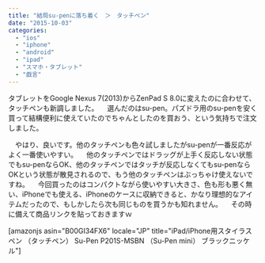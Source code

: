 ```yaml
---
title: "結局su-penに落ち着く　＞　タッチペン"
date: "2015-10-03"
categories: 
  - "ios"
  - "iphone"
  - "android"
  - "ipad"
  - "スマホ・タブレット"
  - "戯言"
---
```


タブレットをGoogle Nexus 7(2013)からZenPad S 8.0に変えたのに合わせて、タッチペンも新調しました。 　選んだのはsu-pen。パズドラ用のsu-penを安く買って結構便利に使えていたのでちゃんとしたのを買おう、という気持ちで注文しました。

　やはり、良いです。他のタッチペンも色々試しましたがsu-penが一番反応がよく一番使いやすい。 　他のタッチペンではドラッグが上手く反応しない状態でもsu-penならOK、他のタッチペンではタッチが反応しなくてもsu-penならOKという状態が散見されるので、もう他のタッチペンはぶっちゃけ使えないですね。 　今回買ったのはコンパクトながら使いやすい大きさ、色も形も悪く無い、iPhoneでも使える、iPhoneのケースに収納できると、かなり理想的なアイテムだったので、もしかしたら次も同じものを買うかも知れません。 　その時に備えて商品リンクを貼っておきますｗ

\[amazonjs asin="B00GI34FX6" locale="JP" title="iPad/iPhone用スタイラスペン （タッチペン） Su-Pen P201S-MSBN （Su-Pen mini） ブラックニッケル"\]
